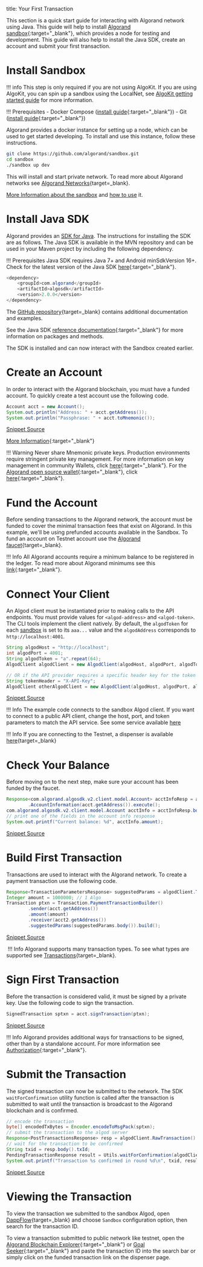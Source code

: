 title: Your First Transaction

This section is a quick start guide for interacting with Algorand network using Java. This guide will help to install [Algorand sandbox](https://github.com/algorand/sandbox){:target="_blank"}, which provides a node for testing and development. This guide will also help to install the Java SDK, create an account and submit your first transaction.

# Install Sandbox

!!! info
    This step is only required if you are not using AlgoKit. If you are using AlgoKit, you can spin up a sandbox using the LocalNet, see [AlgoKit getting started guide](/docs/get-started/algokit/#start-a-localnet) for more information. 

!!! Prerequisites
    - Docker Compose ([install guide](https://docs.docker.com/compose/install/){:target="_blank"})
    - Git ([install guide](https://git-scm.com/book/en/v2/Getting-Started-Installing-Git){:target="_blank"})

Algorand provides a docker instance for setting up a node, which can be used to get started developing. To install and use this instance, follow these instructions.

```bash
git clone https://github.com/algorand/sandbox.git
cd sandbox
./sandbox up dev 
```

This will install and start private network. To read more about Algorand networks see [Algorand Networks](../../get-details/algorand-networks/index.md){target=_blank}. 

[More Information about the sandbox](https://developer.algorand.org/articles/introducing-sandbox-20/) and [how to use](https://developer.algorand.org/tutorials/exploring-the-algorand-sandbox/) it.


# Install Java SDK 
Algorand provides an [SDK for Java](https://github.com/algorand/java-algorand-sdk). The instructions for installing the SDK are as follows. The Java SDK is available in the MVN repository and can be used in your Maven project by including the following dependency.

!!! Prerequisites
    Java SDK requires Java 7+ and Android minSdkVersion 16+. Check for the latest version of the Java SDK [here](https://github.com/algorand/java-algorand-sdk#installation){:target="_blank"}.

```java
<dependency>
    <groupId>com.algorand</groupId>
    <artifactId>algosdk</artifactId>
    <version>2.0.0</version>
</dependency>
```

The [GitHub repository](https://github.com/algorand/js-algorand-sdk){target=_blank} contains additional documentation and examples.

See the Java SDK [reference documentation](https://algorand.github.io/java-algorand-sdk/){:target="_blank"} for more information on packages and methods.

The SDK is installed and can now interact with the Sandbox created earlier.

# Create an Account
In order to interact with the Algorand blockchain, you must have a funded account. To quickly create a test account use the following code.

<!-- ===JAVASDK_ACCOUNT_GENERATE=== -->
```java
Account acct = new Account();
System.out.println("Address: " + acct.getAddress());
System.out.println("Passphrase: " + acct.toMnemonic());
```
[Snippet Source](https://github.com/algorand/java-algorand-sdk/blob/examples/examples/src/main/java/com/algorand/examples/Overview.java#L76-L79)
<!-- ===JAVASDK_ACCOUNT_GENERATE=== -->

[More Information](../../get-details/accounts/create/#standalone){:target="_blank"}

!!! Warning
    Never share Mnemonic private keys. Production environments require stringent private key management. For more information on key management in community Wallets, click [here](../../../../ecosystem-projects/#wallets){:target="_blank"}. For the [Algorand open source wallet](https://developer.algorand.org/articles/algorand-wallet-now-open-source/){:target="_blank"}, click [here](https://github.com/algorand/algorand-wallet){:target="_blank"}.

# Fund the Account
Before sending transactions to the Algorand network, the account must be funded to cover the minimal transaction fees that exist on Algorand. In this example, we'll be using prefunded accounts available in the Sandbox. To fund an account on Testnet account use the [Algorand faucet](https://dispenser.testnet.aws.algodev.network/){target=_blank}. 


!!! Info
    All Algorand accounts require a minimum balance to be registered in the ledger. To read more about Algorand minimums see this [link](../../get-details/accounts/#minimum-balance){:target="_blank"}.


# Connect Your Client
An Algod client must be instantiated prior to making calls to the API endpoints. You must provide values for `<algod-address>` and `<algod-token>`. The CLI tools implement the client natively. By default, the `algodToken` for each [sandbox](https://github.com/algorand/sandbox) is set to its `aaa...` value and the `algodAddress` corresponds to `http://localhost:4001`.


<!-- ===JAVASDK_ALGOD_CREATE_CLIENT=== -->
```java
String algodHost = "http://localhost";
int algodPort = 4001;
String algodToken = "a".repeat(64);
AlgodClient algodClient = new AlgodClient(algodHost, algodPort, algodToken);

// OR if the API provider requires a specific header key for the token
String tokenHeader = "X-API-Key";
AlgodClient otherAlgodClient = new AlgodClient(algodHost, algodPort, algodToken, tokenHeader);
```
[Snippet Source](https://github.com/algorand/java-algorand-sdk/blob/examples/examples/src/main/java/com/algorand/examples/Overview.java#L94-L102)
<!-- ===JAVASDK_ALGOD_CREATE_CLIENT=== -->

!!! Info
    The example code connects to the sandbox Algod client. If you want to connect to a public API client, change the host, port, and token parameters to match the API service. See some service available [here](https://developer.algorand.org/ecosystem-projects/?tags=api-services)

!!! Info
    If you are connecting to the Testnet, a dispenser is available [here](https://dispenser.testnet.aws.algodev.network/){target=_blank}

# Check Your Balance
Before moving on to the next step, make sure your account has been funded by the faucet.

<!-- ===JAVASDK_ALGOD_FETCH_ACCOUNT_INFO=== -->
```java
Response<com.algorand.algosdk.v2.client.model.Account> acctInfoResp = algodClient
        .AccountInformation(acct.getAddress()).execute();
com.algorand.algosdk.v2.client.model.Account acctInfo = acctInfoResp.body();
// print one of the fields in the account info response
System.out.printf("Current balance: %d", acctInfo.amount);
```
[Snippet Source](https://github.com/algorand/java-algorand-sdk/blob/examples/examples/src/main/java/com/algorand/examples/Overview.java#L84-L89)
<!-- ===JAVASDK_ALGOD_FETCH_ACCOUNT_INFO=== -->


# Build First Transaction
Transactions are used to interact with the Algorand network. To create a payment transaction use the following code.
​
<!-- ===JAVASDK_TRANSACTION_PAYMENT_CREATE=== -->
```java
Response<TransactionParametersResponse> suggestedParams = algodClient.TransactionParams().execute();
Integer amount = 1000000; // 1 Algo
Transaction ptxn = Transaction.PaymentTransactionBuilder()
        .sender(acct.getAddress())
        .amount(amount)
        .receiver(acct2.getAddress())
        .suggestedParams(suggestedParams.body()).build();
```
[Snippet Source](https://github.com/algorand/java-algorand-sdk/blob/examples/examples/src/main/java/com/algorand/examples/Overview.java#L25-L32)
<!-- ===JAVASDK_TRANSACTION_PAYMENT_CREATE=== -->
​
!!! Info
    Algorand supports many transaction types. To see what types are supported see [Transactions](../../get-details/transactions/index.md#transaction-types){target=_blank}. 

# Sign First Transaction
Before the transaction is considered valid, it must be signed by a private key. Use the following code to sign the transaction.

<!-- ===JAVASDK_TRANSACTION_PAYMENT_SIGN=== -->
```java
SignedTransaction sptxn = acct.signTransaction(ptxn);
```
[Snippet Source](https://github.com/algorand/java-algorand-sdk/blob/examples/examples/src/main/java/com/algorand/examples/Overview.java#L35-L36)
<!-- ===JAVASDK_TRANSACTION_PAYMENT_SIGN=== -->

!!! Info
    Algorand provides additional ways for transactions to be signed, other than by a standalone account. For more information see [Authorization](../../get-details/transactions/signatures){:target="_blank"}.

# Submit the Transaction
The signed transaction can now be submitted to the network. The SDK `waitForConfirmation` utility function is called after the transaction is submitted to wait until the transaction is broadcast to the Algorand blockchain and is confirmed. 

<!-- ===JAVASDK_TRANSACTION_PAYMENT_SUBMIT=== -->
```java
// encode the transaction
byte[] encodedTxBytes = Encoder.encodeToMsgPack(sptxn);
// submit the transaction to the algod server
Response<PostTransactionsResponse> resp = algodClient.RawTransaction().rawtxn(encodedTxBytes).execute();
// wait for the transaction to be confirmed
String txid = resp.body().txId;
PendingTransactionResponse result = Utils.waitForConfirmation(algodClient, txid, 4);
System.out.printf("Transaction %s confirmed in round %d\n", txid, result.confirmedRound);
```
[Snippet Source](https://github.com/algorand/java-algorand-sdk/blob/examples/examples/src/main/java/com/algorand/examples/Overview.java#L39-L47)
<!-- ===JAVASDK_TRANSACTION_PAYMENT_SUBMIT=== -->

# Viewing the Transaction

To view the transaction we submitted to the sandbox Algod, open [DappFlow](https://app.dappflow.org/explorer/home){target=_blank} and choose `Sandbox` configuration option, then search for the transaction ID. 

To view a transaction submitted to public network like testnet, open the [Algorand Blockchain Explorer](https://testnet.algoexplorer.io/){:target="_blank"} or [Goal Seeker](https://goalseeker.purestake.io/algorand/testnet){:target="_blank"} and paste the transaction ID into the search bar or simply click on the funded transaction link on the dispenser page.